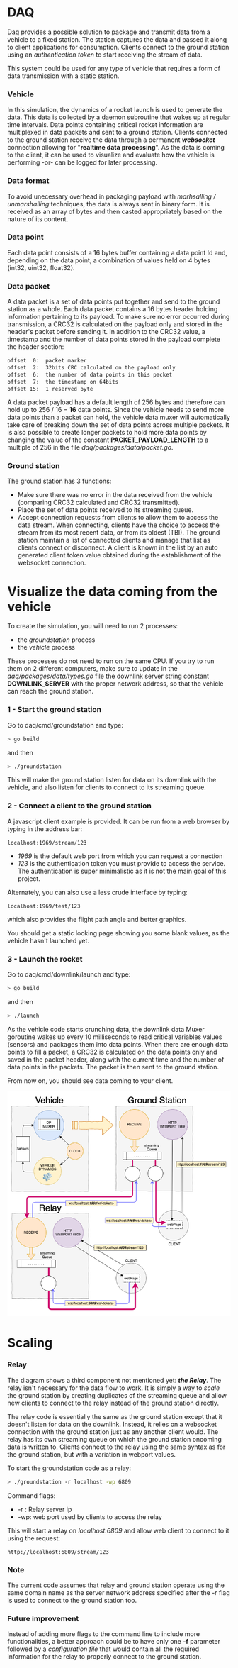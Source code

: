 # DAQ
Daq provides a possible solution to package and transmit data from a vehicle to a fixed station. The station captures the data and passed it along to client applications for consumption. Clients connect to the ground station using an _authentication token_ to start receiving the stream of data.

This system could be used for any type of vehicle that requires a form of data transmission with a static station.


### Vehicle
In this simulation, the dynamics of a rocket launch is used to generate the data. This data is collected by a daemon subroutine that wakes up at regular time intervals. Data points containing critical rocket information are multiplexed in data packets and sent to a ground station. Clients connected to the ground station receive the data through a permanent **_websocket_** connection allowing for "**realtime data processing**". As the data is coming to the client, it can be used to visualize and evaluate how the vehicle is performing -or- can be logged for later processing.


### Data format
To avoid unecessary overhead in packaging payload with _marhsalling / unmarshalling_ techniques, the data is always sent in binary form. It is received as an array of bytes and then casted appropriately based on the nature of its content.  


### Data point
Each data point consists of a 16 bytes buffer containing a data point Id and, depending on the data point, a combination of values held on 4 bytes (int32, uint32, float32).  


### Data packet
A data packet is a set of data points put together and send to the ground station as a whole. Each data packet contains a 16 bytes header holding information pertaining to its payload. To make sure no error occurred during transmission, a CRC32 is calculated on the payload only and stored in the header's packet before sending it. In addition to the CRC32 value, a timestamp and the number of data points stored in the payload complete the header section:

```text
offset  0:  packet marker
offset  2:  32bits CRC calculated on the payload only
offset  6:  the number of data points in this packet
offset  7:  the timestamp on 64bits
offset 15:  1 reserved byte
```

A data packet payload has a default length of 256 bytes and therefore can hold up to 256 / 16 = **16** data points.
Since the vehicle needs to send more data points than a packet can hold, the vehicle data muxer will automatically take care of breaking down the set of data points across multiple packets. It is also possible to create longer packets to hold more data points by changing the value of the constant **PACKET_PAYLOAD_LENGTH** to a multiple of 256 in the file _daq/packages/data/packet.go_.


### Ground station
The ground station has 3 functions:
- Make sure there was no error in the data received from the vehicle (comparing CRC32 calculated and CRC32 transmitted). 
- Place the set of data points received to its streaming queue.
- Accept connection requests from clients to allow them to access the data stream. When connecting, clients have the choice to access the stream from its most recent data, or from its oldest (TBI). The ground station maintain a list of connected clients and manage that list as clients connect or disconnect. A client is known in the list by an auto generated client token value obtained during the establishment of the websocket connection.




# Visualize the data coming from the vehicle


To create the simulation, you will need to run 2 processes:
- the _groundstation_ process
- the _vehicle_ process  

These processes do not need to run on the same CPU. If you try to run them on 2 different computers, make sure to update in the _daq/packages/data/types.go_ file the downlink server string constant **DOWNLINK_SERVER** with the proper network address, so that the vehicle can reach the ground station.


### 1 - Start the ground station
Go to daq/cmd/groundstation and type:
```bash
> go build
```
and then
```bash
> ./groundstation
```
This will make the ground station listen for data on its downlink with the vehicle, and also listen for clients to connect to its streaming queue.


### 2 - Connect a client to the ground station
A javascript client example is provided. It can be run from a web browser by typing in the address bar:
```
localhost:1969/stream/123
```
- *1969* is the default web port from which you can request a connection 
- *123* is the authentication token you must provide to access the service. The authentication is super minimalistic as it is not the main goal of this project.

Alternately, you can also use a less crude interface by typing:
```
localhost:1969/test/123
```
which also provides the flight path angle and better graphics.

You should get a static looking page showing you some blank values, as the vehicle hasn't launched yet.


### 3 - Launch the rocket
Go to daq/cmd/downlink/launch and type:
```bash
> go build
```
and then
```bash
> ./launch
```

As the vehicle code starts crunching data, the downlink data Muxer goroutine wakes up every 10 milliseconds to read critical variables values (sensors) and packages them into data points. When there are enough data points to fill a packet, a CRC32 is calculated on the data points only and saved in the packet header, along with the current time and the number of data points in the packets. The packet is then sent to the ground station.

From now on, you should see data coming to your client.



![alt text](./daq.png)


# Scaling


### Relay
The diagram shows a third component not mentioned yet: **_the Relay_**. The relay isn't necessary for the data flow to work. It is simply a way to _scale_ the ground station by creating duplicates of the streaming queue and allow new clients to connect to the relay instead of the ground station directly. 

The relay code is essentially the same as the ground station except that it doesn't listen for data on the downlink. Instead, it relies on a websocket connection with the ground station just as any another client would. The relay has its own streaming queue on which the ground station oncoming data is written to. Clients connect to the relay using the same syntax as for the ground station, but with a variation in webport values.

To start the groundstation code as a relay:
```bash
> ./groundstation -r localhost -wp 6809
```
Command flags:
- -r : Relay server ip
- -wp: web port used by clients to access the relay

This will start a relay on _localhost:6809_ and allow web client to connect to it using the request:
```
http://localhost:6809/stream/123
```

### Note
The current code assumes that relay and ground station operate using the same domain name as the server network address specified after the -r flag is used to connect to the ground station too. 


### Future improvement
Instead of adding more flags to the command line to include more functionalities, a better approach could be to have only one **-f** parameter followed by a _configuration file_ that would contain all the required information for the relay to properly connect to the ground station.
